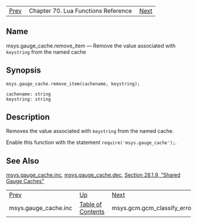 |     |     |     |
| --- | --- | --- |
| [Prev](lua.ref.msys.gauge_cache.inc)  | Chapter 70. Lua Functions Reference |  [Next](lua.ref.msys.gcm.gcm_classify_error) |

<a name="lua.ref.msys.gauge_cache.remove_item"></a>
## Name

msys.gauge_cache.remove_item — Remove the value associated with `keystring` from the named cache

<a name="idp18163232"></a>
## Synopsis

`msys.gauge_cache.remove_item(cachename, keystring);`

```
cachename: string
keystring: string
```
<a name="idp18166256"></a>
## Description

Removes the value associated with `keystring` from the named cache.

Enable this function with the statement `require('msys.gauge_cache');`.

<a name="idp18169504"></a>
## See Also

[msys.gauge_cache.inc](lua.ref.msys.gauge_cache.inc "msys.gauge_cache.inc"), [msys.gauge_cache.dec](lua.ref.msys.gauge_cache.dec "msys.gauge_cache.dec"), [Section 28.1.9, “Shared Gauge Caches”](cluster.config.replication#cluster.replication.gauge_cache "28.1.9. Shared Gauge Caches")

|     |     |     |
| --- | --- | --- |
| [Prev](lua.ref.msys.gauge_cache.inc)  | [Up](lua.function.details) |  [Next](lua.ref.msys.gcm.gcm_classify_error) |
| msys.gauge_cache.inc  | [Table of Contents](index) |  msys.gcm.gcm_classify_error |

